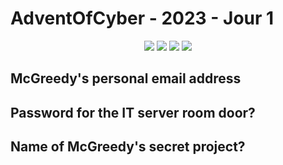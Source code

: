 # AdventOfCyber - 2023 - Jour 1

<p align="center">
  <a href="https://tryhackme.com/room/adventofcyber2023"><img src="https://img.shields.io/badge/TryHackMe-212C42?logo=TryHackMe"/></a>
  <img src="https://img.shields.io/badge/Jour_1-grey?logo=googlecalendar&logoColor=white"/> <!-- Y avait pas mieux comme logo... -->
  <a href="https://en.wikipedia.org/wiki/Natural_language_processing"><img src="https://img.shields.io/badge/Theme-Natural_Language_Processing-412991?logo=OpenAI"/></a>
  <a href="https://en.wikipedia.org/wiki/Chatbot"><img src="https://img.shields.io/badge/Theme-Chatbot-0066FF?logo=Chatbot"/></a>
</p>

## McGreedy's personal email address

## Password for the IT server room door?

## Name of McGreedy's secret project?
